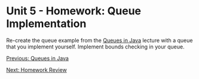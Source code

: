 # Unit 5 - Homework: Queue Implementation

Re-create the queue example from the [Queues in Java](day5.md) lecture with a queue that you implement yourself. Implement bounds checking in your queue.

[Previous: Queues in Java](day5.md)

[Next: Homework Review](day6.md)
